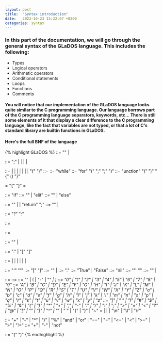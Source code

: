 ```yaml
---
layout: post
title:  "Syntax introduction"
date:   2023-10-23 15:22:07 +0200
categories: syntax
---
```

### In this part of the documentation, we will go through the general syntax of the GLaDOS language. This includes the following:
- Types
- Logical operators
- Arithmetic operators
- Conditional statements
- Loops
- Functions
- Comments

#### You will notice that our implementation of the GLaDOS language looks quite similar to the C programming language. Our language borrows part of the C programming language separators, keywords, etc... There is still some elements of it that display a clear difference to the C programming language, like the fact that variables are not typed, or that a lot of C's standard library are builtin functions in GLaDOS.

#### Here's the full BNF of the language

{% highlight GLaDOS %}
<syntax> ::= "" | <statement> <syntax>

<statement> ::= <item> ";" | <if-tree> | <while-statement> | <for-statement> | <function-definition>

<item> ::= <ternary> | <infix> | <unary> | <function-call> | <subscription> | <const> | <symbol> | "(" <item> ")"
<if-tree> ::= <if-statement> <elif-statement> <else-statement>
<while-statement> ::= "while" <condition> <code-block>
<for-statement> ::= "for" "(" <item> ";" <item> ";" <item> ")" <code-block>
<function-definition> ::= "unction" <symbol> "(" <comma-separated-symbol-list> ")" "{" () "}"

<code-block> = "{" <syntax> "}"
<condition> = <condition>

<if-statement> ::= "if" <condition> <code-block>
<elif-statement> ::= "" | "elif" <condition> <code-block>
<else-statement> ::= "" | "else" <code-block>

<function-statement> ::= "" | <syntax> | "return" <item> ";"
<comma-separated-symbol-list> ::= "" | <symbol> <comma-separated-symbol-list>

<ternary> ::= <item> "?" <item> ":" <item>

<infix> ::= <item> <infix-operator> <item>

<unary> ::= <unary-operator> <item>

<comma-separated-item-list> ::= "" | <item> <comma-separated-item-list>

<subscription> ::= <symbol> "." <function-call> | <symbol> "[" <item> "]"

<const> ::= <string> | <char> | <list> | <int> | <float> | <bool> | <nil>

<char> ::= "'" <ascii-char> "'"
<list> ::= "[" <comma-separated-item-list> "]"
<int> ::= "" | <digit> <int>
<float> ::= <int> "." <int>
<bool> ::= "True" | "False"
<nil> ::= "nil"
<string> ::= '"' <ascii-char> '"'
<inside-string> ::= "" | <ascii-char> <inside-string>

<symbol> ::= <head-symbol-char> <tail-symbol-char>
<head-symbol-char> ::= <letter>
<tail-symbol-char> ::= "" | (<head-symbol-char> | "-" | "_" | <digit>)
<digit> ::= "0" | "1" | "2" | "3" | "4" | "5" | "6" | "7" | "8" | "9"
<letter> ::= "A" | "B" | "C" | "D" | "E" | "F" | "G" | "H" | "I" | "J" | "K" | "L" | "M" | "N" | "O" | "P" | "Q" | "R" | "S" | "T" | "U" | "V" | "W" | "X" | "Y" | "Z" | "a" | "b" | "c" | "d" | "e" | "f" | "g" | "h" | "i" | "j" | "k" | "l" | "m" | "n" | "o" | "p" | "q" | "r" | "s" | "t" | "u" | "v" | "w" | "x" | "y" | "z"
<complex-char-no-apostrophes> ::= "|" | " " | "!" | "#" | "$" | "%" | "&" | "(" | ")" | "*" | "+" | "," | "-" | "." | "/" | ":" | ";" | ">" | "=" | "<" | "?" | "@" | "[" | "\" | "]" | "^" | "_" | "`" | "{" | "}" | "~"
<ascii-char> = <complex-char-no-apostrophes> | <letter> | <digit> | "\n" | "\t" | "\r"

<infix-operator> ::= "+" | "-" | "*" | "/" | "%" | "and" | "or" | "==" | "=" | "<=" | "<" | ">=" | ">" | "!="
<unary-operator> ::= "+" | "-" | "not"

<function-call> ::= <symbol> "(" <comma-separated-item-list> ")"
{% endhighlight %}
